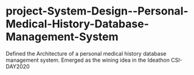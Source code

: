 # project-System-Design--Personal-Medical-History-Database-Management-System
Defined the Architecture of a personal medical history database management system.
Emerged as the wining idea in the Ideathon CSI-DAY2020
